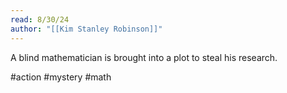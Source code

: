 ```yaml
---
read: 8/30/24
author: "[[Kim Stanley Robinson]]"
---
```

A blind mathematician is brought into a plot to steal his research.

#action #mystery #math 